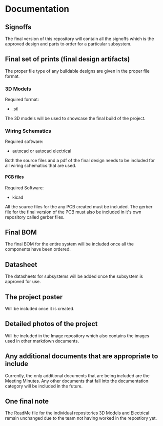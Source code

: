 # Documentation


## Signoffs

The final version of this repository will contain all the signoffs which is the approved design and parts to order for a particular subsystem.


## Final set of prints (final design artifacts)

The proper file type of any buildable designs are given in the proper file format.

### 3D Models

Required format: 
- .stl

The 3D models will be used to showcase the final build of the project.


### Wiring Schematics

Required software: 
- autocad or autocad electrical

Both the source files and a pdf of the final design needs to be included for all wiring schematics that are used.


#### PCB files

Required Software:
- kicad 

All the source files for the any PCB created must be included. The gerber file for the final version of the PCB must also be included in it's own repository
called gerber files.


## Final BOM

The final BOM for the entire system will be included once all the components have been ordered. 


## Datasheet 

The datasheets for subsystems will be added once the subsystem is approved for use.
  
  
## The project poster

Will be included once it is created.


## Detailed photos of the project

Will be included in the Image repository which also contains the images used in other markdown documents.


## Any additional documents that are appropriate to include

Currently, the only additional documents that are being included are the Meeting Minutes. Any other documents that fall into the documentation category will 
be included in the future.

## One final note

The ReadMe file for the individual repositories 3D Models and Electrical remain unchanged due to the team not having worked in the repostiory yet. 
